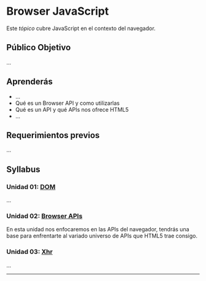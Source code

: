# Browser JavaScript

Este _tópico_ cubre JavaScript en el contexto del navegador.

## Público Objetivo

...

## Aprenderás

* ...
* Qué es un Browser API y como utilizarlas
* Qué es un API y qué APIs nos ofrece HTML5
* ...

## Requerimientos previos

...

## Syllabus

### Unidad 01: [DOM](02-dom)

...

### Unidad 02: [Browser APIs](03-browser-apis)

En esta unidad nos enfocaremos en las APIs del navegador, tendrás una base
para enfrentarte al variado universo de APIs que HTML5 trae consigo.

### Unidad 03: [Xhr](04-xhr)

...

***
